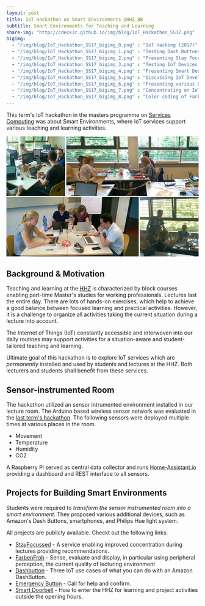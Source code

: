 ```yaml
---
layout: post
title: IoT Hackathon on Smart Environments @HHZ_BB
subtitle: Smart Environments for Teaching and Learning
share-img: "http://cdeck3r.github.io/img/blog/IoT_Hackathon_SS17.png"
bigimg:
  - "/img/blog/IoT_Hackathon_SS17_bigimg_0.png" : "IoT Hacking (2017)"
  - "/img/blog/IoT_Hackathon_SS17_bigimg_1.png" : "Testing Dash Buttons (2017)"
  - "/img/blog/IoT_Hackathon_SS17_bigimg_2.png" : "Presenting Stay Focussed Project (2017)"
  - "/img/blog/IoT_Hackathon_SS17_bigimg_3.png" : "Testing IoT Devices (2017)"
  - "/img/blog/IoT_Hackathon_SS17_bigimg_4.png" : "Presenting Smart Doorbell Project (2017)"
  - "/img/blog/IoT_Hackathon_SS17_bigimg_5.png" : "Discussing IoT Development (2017)"
  - "/img/blog/IoT_Hackathon_SS17_bigimg_6.png" : "Presenting various Dash Button Use Cases (2017)"
  - "/img/blog/IoT_Hackathon_SS17_bigimg_7.png" : "Concentrating on IoT Hacking (2017)"
  - "/img/blog/IoT_Hackathon_SS17_bigimg_8.png" : "Color coding of FarbenFroh Project (2017)"
---
```



This term's IoT hackathon in the masters programme on [Services Computing](http://www.hhz.de/master/services-computing/) was about Smart Environments, where IoT services support various teaching and learning activities.

![IoT Hackathon SS 2017](/img/blog/IoT_Hackathon_SS17_title.png)

## Background & Motivation 

Teaching and learning at the [HHZ](http://www.hhz.de) is characterized by block courses enabling part-time Master's studies for working professionals. Lectures last the entire day. There are lots of hands-on exercises, which help to achieve a good balance between focused learning and practical activities. However, it is a challenge to organize all activities taking the current situation during a lecture into account. 

The Internet of Things (IoT) constantly accessible and interwoven into our daily routines may support activities for a situation-aware and student-tailored teaching and learning. 

Ultimate goal of this hackathon is to explore IoT services which are *permanently* installed and used by students and lectures at the HHZ. Both lecturers and students shall benefit from these services.

## Sensor-instrumented Room

The hackathon utilized an sensor intrumented environment installed in our lecture room. The Arduino based wireless sensor network was evaluated in the [last term's hackathon](/2017-01-18-SCM-IoTHackathon). The following sensors were deployed multiple times at various places in the room.

* Movement
* Temperature
* Humidity
* CO2

A Raspberry Pi served as central data collector and runs [Home-Assistant.io](https://home-assistant.io/) providing a dashboard and REST interface to all sensors. 

## Projects for Building Smart Environments

Students were required to *transform the sensor instrumented room into a smart environment*.
They proposed various additional devices, such as Amazon's Dash Buttons, smartphones, and Philips Hue light system.

All projects are publicly available. Checkt out the following links:

* [StayFocussed](https://github.com/jules185/IoT_Hackathon/wiki) - A service enabling improved concentration during lectures providing recommendations.
* [FarbenFroh](https://git.io/vHQCx) - Sense, evaluate and display, in particular using peripheral perception, the current quality of lecturing environment
* [Dashbutton](https://github.com/cin9/hhz_hackathon_dashbuttons/wiki) - Three IoT use cases of what you can do with an Amazon DashButton.
* [Emergency Button](https://github.com/91kodi1bvg/Emergency-DashButton/wiki) - Call for help and confirm.
* [Smart Doorbell](https://github.com/chiefblub/IoTHackathon/wiki) - How to enter the HHZ for learning and project activities outside the opening hours.
